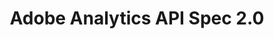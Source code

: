 ---
title: Adobe Analytics API Spec 2.0
description: Adobe Analytics API Spec 2.0
openAPISpec: https://raw.githubusercontent.com/AdobeDocs/analytics-apis/main/src/swagger_2.0.json  
--- 